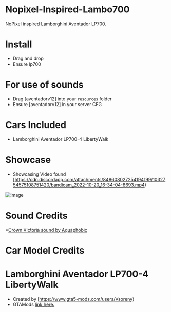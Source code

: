 
# Nopixel-Inspired-Lambo700
NoPixel inspired Lamborghini Aventador LP700.

# Install
* Drag and drop
* Ensure lp700

# For use of sounds
* Drag [aventadorv12] into your `resources` folder
* Ensure [aventadorv12] in your server CFG

# Cars Included
* Lamborghini Aventador LP700-4 LibertyWalk


# Showcase
* Showcasing Video found [https://cdn.discordapp.com/attachments/848608027254194199/1032754575108751420/bandicam_2022-10-20_16-34-04-8693.mp4)


![image]([https://user-images.githubusercontent.com/82112471/190526131-4f915832-df3b-4b2a-a7a8-b7dc6fc25974.png](https://cdn.discordapp.com/attachments/848608027254194199/1032754585800036444/Screenshot_2682.png))


# Sound Credits
*[Crown Victoria sound by Aquaphobic](https://www.gta5-mods.com/vehicles/ford-crown-victoria-4-6-modular-v8-engine-sound-oiv-add-on-fivem-sound)

# Car Model Credits
# Lamborghini Aventador LP700-4 LibertyWalk
* Created by [https://www.gta5-mods.com/users/Vsoreny)
* GTAMods [link here.](https://www.gta5-mods.com/vehicles/lamborghini-aventador-lp700-4-lb-works-limited-edition)
